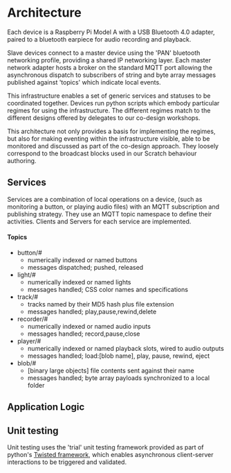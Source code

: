 # Architecture

Each device is a Raspberry Pi Model A with a USB Bluetooth 4.0 adapter, paired to a bluetooth earpiece for audio recording and playback. 

Slave devices connect to a master device using the 'PAN' bluetooth networking profile, providing a shared IP networking layer. Each master network adapter hosts a broker on the standard MQTT port allowing the asynchronous dispatch to subscribers of string and byte array messages published against 'topics' which indicate local events.

This infrastructure enables a set of generic services and statuses to be coordinated together. Devices run python scripts which embody particular regimes for using the infrastructure. The different regimes match to the different designs offered by delegates to our co-design workshops.

This architecture not only provides a basis for implementing the regimes, but also for making eventing within the infrastructure visible, able to be monitored and discussed as part of the co-design approach. They loosely correspond to the broadcast blocks used in our Scratch behaviour authoring.

## Services

Services are a combination of local operations on a device, (such as monitoring a button, or playing audio files) with an MQTT subscription and publishing strategy. They use an MQTT topic namespace to define their activities. Clients and Servers for each service are implemented.

#### Topics 

* button/#
	- numerically indexed or named buttons
	- messages dispatched; pushed, released
* light/#
	- numerically indexed or named lights
	- messages handled; CSS color names and specifications
* track/#
	- tracks named by their MD5 hash plus file extension
	- messages handled; play,pause,rewind,delete
* recorder/#
	- numerically indexed or named audio inputs
	- messages handled; record,pause,close
* player/#
	- numerically indexed or named playback slots, wired to audio outputs
	- messages handled; load:[blob name], play, pause, rewind, eject
* blob/#
	- [binary large objects] file contents sent against their name
	- messages handled; byte array payloads synchronized to a local folder

## Application Logic



## Unit testing

Unit testing uses the 'trial' unit testing framework provided as part of python's [Twisted framework](http://twistedmatrix.com), which enables asynchronous client-server interactions to be triggered and validated.

